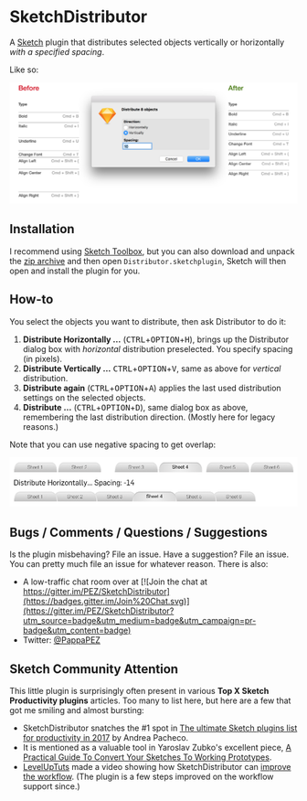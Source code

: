# SketchDistributor

A [Sketch](https://sketchapp.com) plugin that distributes selected objects vertically or horizontally *with a specified spacing*.

Like so:

![Distributor in action](distribution.png "Distribution by pixel")

## Installation

I recommend using [Sketch Toolbox](http://sketchtoolbox.com), but you can also download and unpack the [zip archive](https://github.com/PEZ/SketchDistributor/archive/master.zip) and then open `Distributor.sketchplugin`, Sketch will then open and install the plugin for you.

## How-to

You select the objects you want to distribute, then ask Distributor to do it:

1. **Distribute Horizontally …** (<kbd>CTRL</kbd>+<kbd>OPTION</kbd>+<kbd>H</kbd>), brings up the Distributor dialog box with *horizontal* distribution preselected. You specify spacing (in pixels).
1. **Distribute Vertically …** <kbd>CTRL</kbd>+<kbd>OPTION</kbd>+<kbd>V</kbd>, same as above for *vertical* distribution.
1. **Distribute again** (<kbd>CTRL</kbd>+<kbd>OPTION</kbd>+<kbd>A</kbd>) applies the last used distribution settings on the selected objects.
1. **Distribute …** (<kbd>CTRL</kbd>+<kbd>OPTION</kbd>+<kbd>D</kbd>), same dialog box as above, remembering the last distribution direction. (Mostly here for legacy reasons.)

Note that you can use negative spacing to get overlap:

![Tabs distributed -14px](tabs.png "Using -14px")

## Bugs / Comments / Questions / Suggestions

Is the plugin misbehaving? File an issue. Have a suggestion? File an issue. You can pretty much file an issue for whatever reason. There is also:

* A low-traffic chat room over at [![Join the chat at https://gitter.im/PEZ/SketchDistributor](https://badges.gitter.im/Join%20Chat.svg)](https://gitter.im/PEZ/SketchDistributor?utm_source=badge&utm_medium=badge&utm_campaign=pr-badge&utm_content=badge)
* Twitter: [@PappaPEZ](https://twitter.com/pappapez)

## Sketch Community Attention

This little plugin is surprisingly often present in various **Top X Sketch Productivity plugins** articles. Too many to list here, but here are a few that got me smiling and almost bursting:

* SketchDistributor snatches the #1 spot in [The ultimate Sketch plugins list for productivity in 2017](https://blog.prototypr.io/the-ultimate-list-that-you-need-of-plugins-for-sketch-fb59d4dedb87#.h0ya2d8ib) by Andrea Pacheco.
* It is mentioned as a valuable tool in Yaroslav Zubko's excellent piece, [A Practical Guide To Convert Your Sketches To Working Prototypes](https://stories.uplabs.com/a-practical-guide-to-convert-your-sketches-to-working-prototypes-5b1a732d1eb5#.t5cry3g8x).
* [LevelUpTuts](https://www.youtube.com/channel/UCyU5wkjgQYGRB0hIHMwm2Sg) made a video showing how SketchDistributor can [improve the workflow](https://www.youtube.com/watch?v=BzZKMQe1qQk). (The plugin is a few steps improved on the workflow support since.)
